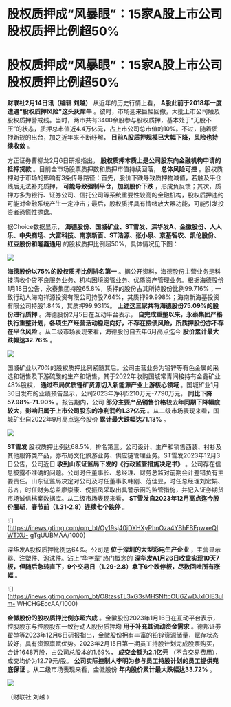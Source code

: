 # 股权质押成“风暴眼”：15家A股上市公司股权质押比例超50%

# 股权质押成“风暴眼”：15家A股上市公司股权质押比例超50%

**财联社2月14日讯（编辑 刘越）** 从近年的历史行情上看， **A股此前于2018年一度遭遇“股权质押风险”这头灰犀牛**
。彼时，市场迎来巨幅回撤，大批上市公司触及股权质押警戒线。当时，两市共有3400余股参与股权质押，基本处于“无股不压”的状态，质押总市值近4.4万亿元，占上市公司总市值的10%。不过，随着质押新规的出台，加之近年来不断纾解，
**目前A股质押规模已大幅下降，风险也持续收敛** 。

方正证券曹柳龙2月6日研报指出， **股权质押本质上是公司股东向金融机构申请的抵押贷款** 。目前全市场股票质押数和质押市值持续回落， **总体风险可控**
。股权质押对于市场的影响有3条传导路径：首先，股价下跌导致质押物减值，若触及平仓线后无法补充质押， **可能导致强制平仓，加剧股价下跌**
，形成负反馈；其次，质押方多为银行、证券公司、信托公司等系统重要性较高的金融机构，股权质押违约可能对金融系统产生一定冲击；最后，股权质押具有情绪放大器功能，可能引发投资者恐慌性抛盘。

据Choice数据显示，
**海德股份、国城矿业、ST雪发、深华发A、金徽股份、人人乐、中央商场、大富科技、南京新百、ST浩源、张小泉、京基智农、凯伦股份、红豆股份和隆鑫通用**
的股权质押比例超50%，具体情况见下图：

![](https://inews.gtimg.com/om_bt/OQ_miTdQUF_NWLlT884kiJWQp9dY8O4GrEhhr4C4wRvzQAA/1000)

**海德股份以75%的股权质押比例排名第一**
。据公开资料，海德股份主营业务是科技清收个贷不良服务业务、机构困境资管业务、优质资产管理业务。根据海德股份1月18日公告，永泰集团持股65.8%，质押的股份占其所持股份比例99.716%；一致行动人海南祥源投资有限公司持股7.64%，其质押99.998%；海南新海基投资有限公司持股1.84%，其质押99.931%。
**上述这三家共将海德股份75.09%的股份进行质押** 。海德股份2月5日在互动平台表示，
**自完成重整以来，永泰集团严格执行重整计划，各项生产经营活动稳定向好，不存在偿债风险，所质押股份亦不存在平仓风险**
。从二级市场表现来看，海德股份自去年6月高点迄今 **股价累计最大跌幅达32.76%** 。

![](https://inews.gtimg.com/om_bt/Od0AUMrzDht_Ag11-vdQSzKorVflyR5nTnczaUG52kR_AAA/1000)

国城矿业以70%的股权质押比例紧随其后。公司主营业务为铅锌等有色金属的采选和销售及下游硫酸的生产和销售，其于2022年收购国城常青间接持有金鑫矿业48%股权，
**通过布局优质锂矿资源切入新能源产业上游核心领域** 。国城矿业1月30日发布的业绩预告显示，公司2023年净利5210万元-7790万元，
**同比下降57.98%-71.90%** 。报告期内，公司
**部分主要产品销售价格较去年同期下降幅度较大，影响归属于上市公司股东的净利润约1.37亿元** 。从二级市场表现来看，国城矿业自2022年9月高点迄今股价
**累计最大跌幅达71.13%** 。

![](https://inews.gtimg.com/om_bt/OoOGORNCl41ijF17TCwHokcMdjminWqfpETzJsucpTurkAA/1000)

**ST雪发**
股权质押比例达68.5%，排名第三。公司设计、生产和销售西装、衬衫及其他服饰类产品，亦布局文化旅游业务、供应链管理业务。ST雪发2023年12月3日公告，公司近日
**收到山东证监局下发的《行政监管措施决定书》**
。公司存在信息披露不准确的问题。公司时任董事长、总经理、财务总监对前期会计差错负有主要责任。山东证监局决定对公司及时任董事长韩刚、范佳昱，时任总经理刘宏娟、苏齐，时任财务总监廖崇康、倪振凤采取出具警示函的监管措施，并记入证券期货市场诚信档案数据库。从二级市场表现来看，
**ST雪发自2023年12月高点迄今股价腰斩，春节前（1.31-2.8）连续七个跌停** 。

![](https://inews.gtimg.com/om_bt/Oy19sj40jDXHXyPhnOza4YBhFBFpwxeQIWTXU-
gTgUUBMAA/1000)

深华发A股权质押比例达64%。公司是 **位于深圳的大型彩电生产企业** ，主营显示器、注塑件、泡沫件。沾上“华字辈”热门概念的
**深华发A1月26日收盘实现10天7板，但随后急转直下，9个交易日（1.29-2.8）拿下6个跌停板，尽数回吐所有涨幅** 。

![](https://inews.gtimg.com/om_bt/O8tzssTL3xG3sMHSNftcOU6ZwDJxlOIE3uIm-
WHCHGEccAA/1000)

**金徽股份的股权质押比例亦超六成** 。金徽股份2023年1月16日在互动平台表示，控股股东与控股股东一致行动人股份质押均 **用于补充其流动资金需求**
。德邦证券翟堃等2023年12月6日研报指出，金徽股份拥有丰富的铅锌资源储量，赋存状态较好，具有资源禀赋优势。2023年2月15日第一期员工持股计划完成股票购买，合计1648万股，占公司总股本的1.69%，
**成交金额为2.1亿元** （不含交易费用），成交均价为12.79元/股。 **公司实际控制人李明为参与员工持股计划的员工提供兜底保证**
。从二级市场表现来看，金徽股份 **年内股价累计最大跌幅达33.72%** 。

![](https://inews.gtimg.com/om_bt/O8UZBSXov43W2UKRhHXzDW4hUkV9v59XfdeZ3TRRmEqhYAA/1000)

（财联社 刘越 ）

